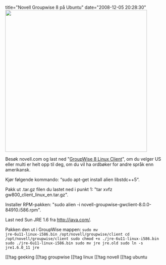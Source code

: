 title="Novell Groupwise 8 på Ubuntu"
date="2008-12-05 20:28:30"
<img src="http://pjatt.net/images/2008/12/groupwise-8-linux.png" alt="" title="Groupwise 8 Ubuntu" width="449" height="449" class="aligncenter size-full wp-image-688"  />

Besøk novell.com og last ned "<a href="http://download.novell.com/Download?buildid=v3w3LYhP1vU~">GroupWise 8 Linux Client</a>", om du velger US eller multi er helt opp til deg, om du vil ha ordbøker for andre språk enn amerikansk.

Kjør følgende kommando: “sudo apt-get install alien libstdc++5“.

Pakk ut .tar.gz filen du lastet ned i punkt 1: "tar xvfz gw800_client_linux_en.tar.gz".

Installer RPM-pakken: "sudo alien -i novell-groupwise-gwclient-8.0.0-84910.i586.rpm".

Last ned Sun JRE 1.6 fra <a href="http://java.com/">http://java.com/</a>.

Pakken den ut i GroupWise mappen:
<code>sudo mv jre-6u11-linux-i586.bin /opt/novell/groupwise/client
cd /opt/novell/groupwise/client
sudo chmod +x ./jre-6u11-linux-i586.bin
sudo ./jre-6u11-linux-i586.bin
sudo mv jre jre.old
sudo ln -s jre1.6.0_11 jre</code>

[[!tag  geeking
[[!tag  groupwise
[[!tag  linux
[[!tag  novell
[[!tag  ubuntu
